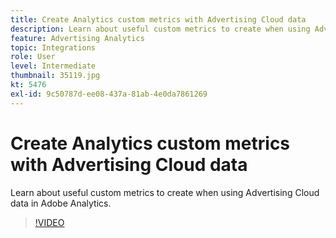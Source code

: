 ```yaml
---
title: Create Analytics custom metrics with Advertising Cloud data
description: Learn about useful custom metrics to create when using Advertising Cloud data in Adobe Analytics.
feature: Advertising Analytics
topic: Integrations
role: User
level: Intermediate
thumbnail: 35119.jpg
kt: 5476
exl-id: 9c50787d-ee08-437a-81ab-4e0da7861269
---
```


# Create Analytics custom metrics with Advertising Cloud data

Learn about useful custom metrics to create when using Advertising Cloud data in Adobe Analytics. 

>[!VIDEO](https://video.tv.adobe.com/v/35119/?quality=12&learn=on)
